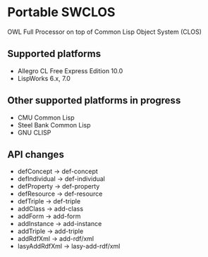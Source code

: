 Portable SWCLOS
======

OWL Full Processor on top of Common Lisp Object System (CLOS)

## Supported platforms

* Allegro CL Free Express Edition 10.0
* LispWorks 6.x, 7.0

## Other supported platforms in progress

* CMU Common Lisp
* Steel Bank Common Lisp
* GNU CLISP

## API changes

* defConcept &rarr; def-concept
* defIndividual &rarr; def-individual
* defProperty &rarr; def-property
* defResource &rarr; def-resource
* defTriple &rarr; def-triple
* addClass &rarr; add-class
* addForm &rarr; add-form
* addInstance &rarr; add-instance
* addTriple &rarr; add-triple
* addRdfXml &rarr; add-rdf/xml
* lasyAddRdfXml &rarr; lasy-add-rdf/xml
